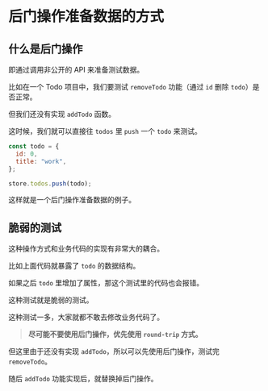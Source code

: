 # 后门操作准备数据的方式

## 什么是后门操作

即通过调用非公开的 API 来准备测试数据。

比如在一个 Todo 项目中，我们要测试 `removeTodo` 功能（通过 `id` 删除 `todo`）是否正常。

但我们还没有实现 `addTodo` 函数。

这时候，我们就可以直接往 `todos` 里 `push` 一个 `todo` 来测试。

```js
const todo = {
  id: 0,
  title: "work",
};

store.todos.push(todo);
```

这样就是一个后门操作准备数据的例子。

## 脆弱的测试

这种操作方式和业务代码的实现有非常大的耦合。

比如上面代码就暴露了 `todo` 的数据结构。

如果之后 `todo` 里增加了属性，那这个测试里的代码也会报错。

这种测试就是脆弱的测试。

这种测试一多，大家就都不敢去修改业务代码了。

> **尽可能不要使用后门操作，优先使用 `round-trip` 方式。**

但这里由于还没有实现 `addTodo`，所以可以先使用后门操作，测试完 `removeTodo`。

随后 `addTodo` 功能实现后，就替换掉后门操作。
